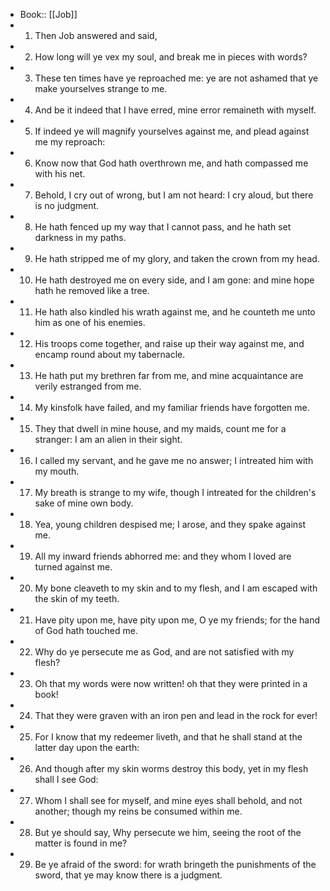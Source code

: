 - Book:: [[Job]]
- 1. Then Job answered and said,
- 2. How long will ye vex my soul, and break me in pieces with words?
- 3. These ten times have ye reproached me: ye are not ashamed that ye make yourselves strange to me.
- 4. And be it indeed that I have erred, mine error remaineth with myself.
- 5. If indeed ye will magnify yourselves against me, and plead against me my reproach:
- 6. Know now that God hath overthrown me, and hath compassed me with his net.
- 7. Behold, I cry out of wrong, but I am not heard: I cry aloud, but there is no judgment.
- 8. He hath fenced up my way that I cannot pass, and he hath set darkness in my paths.
- 9. He hath stripped me of my glory, and taken the crown from my head.
- 10. He hath destroyed me on every side, and I am gone: and mine hope hath he removed like a tree.
- 11. He hath also kindled his wrath against me, and he counteth me unto him as one of his enemies.
- 12. His troops come together, and raise up their way against me, and encamp round about my tabernacle.
- 13. He hath put my brethren far from me, and mine acquaintance are verily estranged from me.
- 14. My kinsfolk have failed, and my familiar friends have forgotten me.
- 15. They that dwell in mine house, and my maids, count me for a stranger: I am an alien in their sight.
- 16. I called my servant, and he gave me no answer; I intreated him with my mouth.
- 17. My breath is strange to my wife, though I intreated for the children's sake of mine own body.
- 18. Yea, young children despised me; I arose, and they spake against me.
- 19. All my inward friends abhorred me: and they whom I loved are turned against me.
- 20. My bone cleaveth to my skin and to my flesh, and I am escaped with the skin of my teeth.
- 21. Have pity upon me, have pity upon me, O ye my friends; for the hand of God hath touched me.
- 22. Why do ye persecute me as God, and are not satisfied with my flesh?
- 23. Oh that my words were now written! oh that they were printed in a book!
- 24. That they were graven with an iron pen and lead in the rock for ever!
- 25. For I know that my redeemer liveth, and that he shall stand at the latter day upon the earth:
- 26. And though after my skin worms destroy this body, yet in my flesh shall I see God:
- 27. Whom I shall see for myself, and mine eyes shall behold, and not another; though my reins be consumed within me.
- 28. But ye should say, Why persecute we him, seeing the root of the matter is found in me?
- 29. Be ye afraid of the sword: for wrath bringeth the punishments of the sword, that ye may know there is a judgment.
